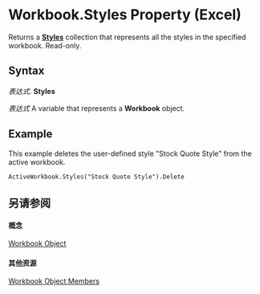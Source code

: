 
# Workbook.Styles Property (Excel)

Returns a  **[Styles](146effdc-e007-814d-b110-f7bd944fc15f.md)** collection that represents all the styles in the specified workbook. Read-only.


## Syntax

 _表达式_. **Styles**

 _表达式_ A variable that represents a **Workbook** object.


## Example

This example deletes the user-defined style "Stock Quote Style" from the active workbook.


```
ActiveWorkbook.Styles("Stock Quote Style").Delete
```


## 另请参阅


#### 概念


[Workbook Object](8c00aa60-c974-eed3-0812-3c9625eb0d4c.md)
#### 其他资源


[Workbook Object Members](http://msdn.microsoft.com/library/dce102a3-25de-3ff4-2ce5-bc56e08baca7%28Office.15%29.aspx)